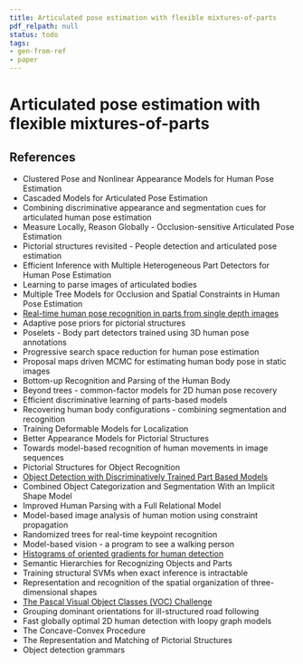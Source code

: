 ```yaml
---
title: Articulated pose estimation with flexible mixtures-of-parts
pdf_relpath: null
status: todo
tags:
- gen-from-ref
- paper
---
```


# Articulated pose estimation with flexible mixtures-of-parts

## References

- Clustered Pose and Nonlinear Appearance Models for Human Pose Estimation
- Cascaded Models for Articulated Pose Estimation
- Combining discriminative appearance and segmentation cues for articulated human pose estimation
- Measure Locally, Reason Globally - Occlusion-sensitive Articulated Pose Estimation
- Pictorial structures revisited - People detection and articulated pose estimation
- Efficient Inference with Multiple Heterogeneous Part Detectors for Human Pose Estimation
- Learning to parse images of articulated bodies
- Multiple Tree Models for Occlusion and Spatial Constraints in Human Pose Estimation
- [Real-time human pose recognition in parts from single depth images](./real-time-human-pose-recognition-in-parts-from-single-depth-images.md)
- Adaptive pose priors for pictorial structures
- Poselets - Body part detectors trained using 3D human pose annotations
- Progressive search space reduction for human pose estimation
- Proposal maps driven MCMC for estimating human body pose in static images
- Bottom-up Recognition and Parsing of the Human Body
- Beyond trees - common-factor models for 2D human pose recovery
- Efficient discriminative learning of parts-based models
- Recovering human body configurations - combining segmentation and recognition
- Training Deformable Models for Localization
- Better Appearance Models for Pictorial Structures
- Towards model-based recognition of human movements in image sequences
- Pictorial Structures for Object Recognition
- [Object Detection with Discriminatively Trained Part Based Models](./object-detection-with-discriminatively-trained-part-based-models.md)
- Combined Object Categorization and Segmentation With an Implicit Shape Model
- Improved Human Parsing with a Full Relational Model
- Model-based image analysis of human motion using constraint propagation
- Randomized trees for real-time keypoint recognition
- Model-based vision - a program to see a walking person
- [Histograms of oriented gradients for human detection](./histograms-of-oriented-gradients-for-human-detection.md)
- Semantic Hierarchies for Recognizing Objects and Parts
- Training structural SVMs when exact inference is intractable
- Representation and recognition of the spatial organization of three-dimensional shapes
- [The Pascal Visual Object Classes (VOC) Challenge](./the-pascal-visual-object-classes-voc-challenge.md)
- Grouping dominant orientations for ill-structured road following
- Fast globally optimal 2D human detection with loopy graph models
- The Concave-Convex Procedure
- The Representation and Matching of Pictorial Structures
- Object detection grammars
